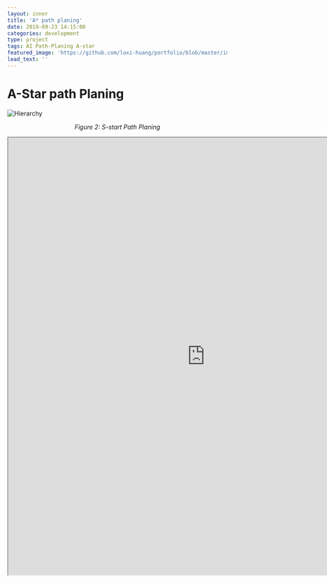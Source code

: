 ```yaml
---
layout: inner
title: 'A* path planing'
date: 2019-09-23 14:15:00
categories: development
type: project
tags: AI Path-Planing A-star
featured_image: 'https://github.com/luxi-huang/portfolio/blob/master/img/posts/astar/a_start.jpg?raw=true'
lead_text: ''
---
```


# A-Star path Planing

![Hierarchy](https://github.com/luxi-huang/portfolio/blob/master/img/posts/astar/a_start.jpg?raw=true)*<center>Figure 2: S-start Path Planing </center>*

<iframe src="https://drive.google.com/file/d/1NiGFXp4u7bBCVYDrJgpDqB9S7bMrfVHM/preview" width="900" height="1000"></iframe>
